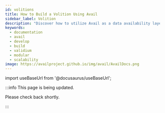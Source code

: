 ```yaml
---
id: volitions
title: How to Build a Volition Using Avail
sidebar_label: Volition
description: "Discover how to utilize Avail as a data availability layer to build a Volitions."
keywords:
  - documentation
  - avail
  - develop
  - build
  - validium
  - modular
  - scalability
image: https://availproject.github.io/img/avail/AvailDocs.png
---
```

import useBaseUrl from '@docusaurus/useBaseUrl';

:::info This page is being updated.

Please check back shortly.

:::
